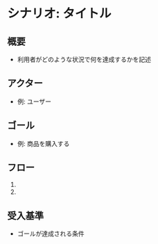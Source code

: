 # シナリオ: タイトル

## 概要
- 利用者がどのような状況で何を達成するかを記述

## アクター
- 例: ユーザー

## ゴール
- 例: 商品を購入する

## フロー
1. 
2. 

## 受入基準
- ゴールが達成される条件
